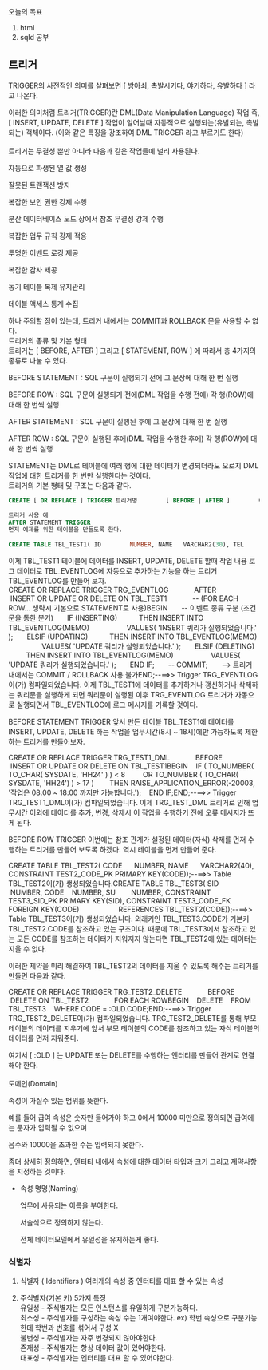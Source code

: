 오늘의 목표

1. html
2. sqld 공부

## 트리거

TRIGGER의 사전적인 의미를 살펴보면 [ 방아쇠, 촉발시키다, 야기하다, 유발하다 ] 라고 나온다.

이러한 의미처럼 트리거(TRIGGER)란 DML(Data Manipulation Language) 작업 즉, [ INSERT, UPDATE, DELETE ] 작업이 일어날때 자동적으로 실행되는(유발되는, 촉발되는) 객체이다. (이와 같은 특징을 강조하여 DML TRIGGER 라고 부르기도 한다)   
<br>
트리거는 무결성 뿐만 아니라 다음과 같은 작업들에 널리 사용된다.

자동으로 파생된 열 값 생성

잘못된 트랜잭션 방지

복잡한 보안 권한 강제 수행

분산 데이터베이스 노드 상에서 참조 무결성 강제 수행

복잡한 업무 규칙 강제 적용

투명한 이벤트 로깅 제공

복잡한 감사 제공

동기 테이블 복제 유지관리

테이블 액세스 통계 수집

하나 주의할 점이 있는데, 트리거 내에서는 COMMIT과 ROLLBACK 문을 사용할 수 없다. 
 <br>
트리거의 종류 및 기본 형태  
트리거는 [ BEFORE, AFTER ] 그리고 [ STATEMENT, ROW ] 에 따라서 총 4가지의 종류로 나눌 수 있다.

BEFORE STATEMENT : SQL 구문이 실행되기 전에 그 문장에 대해 한 번 실행
<br>

BEFORE ROW : SQL 구문이 실행되기 전에(DML 작업을 수행 전에) 각 행(ROW)에 대해 한 번씩 실행
<br>

AFTER STATEMENT : SQL 구문이 실행된 후에 그 문장에 대해 한 번 실행
<br>

AFTER ROW : SQL 구문이 실행된 후에(DML 작업을 수행한 후에) 각 행(ROW)에 대해 한 번씩 실행

STATEMENT는 DML로 테이블에 여러 행에 대한 데이터가 변경되더라도 오로지 DML 작업에 대한 트리거를 한 번만 실행한다는 것이다.  
 <br>
트리거의 기본 형태 및 구조는 다음과 같다.

```sql
CREATE [ OR REPLACE ] TRIGGER 트리거명        [ BEFORE | AFTER ]        이벤트1 [ OR 이벤트2 [ OR 이벤트3 ] ] ON 테이블명   -- 장착되는 테이블        [ FOR EACH ROW [WHEN TRIGGER 조건] ]               [ DECLARE ]        -- 선언 구문        (...)BEGIN        -- 실행 구문        (...)END;
```

```sql
트리거 사용 예
AFTER STATEMENT TRIGGER
먼저 예제를 위한 테이블을 만들도록 한다.
 
CREATE TABLE TBL_TEST1( ID        NUMBER, NAME   VARCHAR2(30), TEL       VARCHAR2(60), CONSTRAINT TEST1_ID_PK PRIMARY KEY(ID));--==>> Table TBL_TEST1이(가) 생성되었습니다.CREATE TABLE TBL_EVENTLOG( MEMO    VARCHAR2(200), ILJA        DATE DEFAULT SYSDATE);--==>> Table TBL_EVENTLOG이(가) 생성되었습니다.

```

이제 TBL_TEST1 테이블에 데이터를 INSERT, UPDATE, DELETE 할때 작업 내용 로그 데이터로 TBL_EVENTLOG에 자동으로 추가하는 기능을 하는 트리거 TBL_EVENTLOG를 만들어 보자.  
CREATE OR REPLACE TRIGGER TRG_EVENTLOG             AFTER             INSERT OR UPDATE OR DELETE ON TBL_TEST1             -- (FOR EACH ROW... 생략시 기본으로 STATEMENT로 사용)BEGIN       -- 이벤트 종류 구분 (조건문을 통한 분기)       IF (INSERTING)           THEN INSERT INTO TBL_EVENTLOG(MEMO)                   VALUES( 'INSERT 쿼리가 실행되었습니다.' );       ELSIF (UPDATING)           THEN INSERT INTO TBL_EVENTLOG(MEMO)                   VALUES( 'UPDATE 쿼리가 실행되었습니다.' );       ELSIF (DELETING)           THEN INSERT INTO TBL_EVENTLOG(MEMO)                   VALUES( 'UPDATE 쿼리가 실행되었습니다.' );       END IF;       -- COMMIT;       --> 트리거 내에서는 COMMIT / ROLLBACK 사용 불가END;--==>> Trigger TRG_EVENTLOG이(가) 컴파일되었습니다.
이제 TBL_TEST1에 데이터를 추가하거나 갱신하거나 삭제하는 쿼리문을 실행하게 되면 쿼리문이 실행된 이후 TRG_EVENTLOG 트리거가 자동으로 실행되면서 TBL_EVENTLOG에 로그 메시지를 기록할 것이다.

BEFORE STATEMENT TRIGGER
앞서 만든 테이블 TBL_TEST1에 데이터를 INSERT, UPDATE, DELETE 하는 작업을 업무시간(8시 ~ 18시)에만 가능하도록 제한하는 트리거를 만들어보자.

CREATE OR REPLACE TRIGGER TRG_TEST1_DML             BEFORE             INSERT OR UPDATE OR DELETE ON TBL_TEST1BEGIN    IF ( TO_NUMBER( TO_CHAR( SYSDATE, 'HH24' ) ) < 8         OR TO_NUMBER ( TO_CHAR( SYSDATE, 'HH24') ) > 17 )        THEN RAISE_APPLICATION_ERROR(-20003, '작업은 08:00 ~ 18:00 까지만 가능합니다.');    END IF;END;--==>> Trigger TRG_TEST1_DML이(가) 컴파일되었습니다.
이제 TRG_TEST_DML 트리거로 인해 업무시간 이외에 데이터를 추가, 변경, 삭제시 이 작업을 수행하기 전에 오류 메시지가 뜨게 된다.

BEFORE ROW TRIGGER
이번에는 참조 관계가 설정된 데이터(자식) 삭제를 먼저 수행하는 트리거를 만들어 보도록 하겠다. 역시 테이블을 먼저 만들어 준다.

CREATE TABLE TBL_TEST2( CODE      NUMBER, NAME      VARCHAR2(40), CONSTRAINT TEST2_CODE_PK PRIMARY KEY(CODE));--==>> Table TBL_TEST2이(가) 생성되었습니다.CREATE TABLE TBL_TEST3( SID       NUMBER, CODE    NUMBER, SU        NUMBER, CONSTRAINT TEST3_SID_PK PRIMARY KEY(SID), CONSTRAINT TEST3_CODE_FK FOREIGN KEY(CODE)                    REFERENCES TBL_TEST2(CODE));--==>> Table TBL_TEST3이(가) 생성되었습니다.
외래키인 TBL_TEST3.CODE가 기본키 TBL_TEST2.CODE를 참조하고 있는 구조이다. 때문에 TBL_TEST3에서 참조하고 있는 모든 CODE를 참조하는 데이터가 지워지지 않는다면 TBL_TEST2에 있는 데이터는 지울 수 없다.

이러한 제약을 미리 해결하여 TBL_TEST2의 데이터를 지울 수 있도록 해주는 트리거를 만들면 다음과 같다.

CREATE OR REPLACE TRIGGER TRG_TEST2_DELETE             BEFORE             DELETE ON TBL_TEST2             FOR EACH ROWBEGIN    DELETE    FROM TBL_TEST3    WHERE CODE = :OLD.CODE;END;--==>> Trigger TRG_TEST2_DELETE이(가) 컴파일되었습니다.
TRG_TEST2_DELETE를 통해 부모 테이블의 데이터를 지우기에 앞서 부모 테이블의 CODE를 참조하고 있는 자식 테이블의 데이터를 먼저 지워준다.

여기서 [ :OLD ] 는 UPDATE 또는 DELETE를 수행하는 엔터티를 만들어 관계로 연결해야 한다.
<br><br>
도메인(Domain)

속성이 가질수 있는 범위를 뜻한다.

예를 들어 급여 속성은 숫자만 들어가야 하고 0에서 10000 미만으로 정의되면 급여에는 문자가 입력될 수 없으며

음수와 10000을 초과한 수는 입력되지 못한다.

좀더 상세히 정의하면, 엔터티 내에서 속성에 대한 데이터 타입과 크기 그리고 제약사항을 지정하는 것이다.

- 속성 명명(Naming)

  업무에 사용되는 이름을 부여한다.

  서술식으로 정의하지 않는다.

  전체 데이터모델에서 유일성을 유지하는게 좋다.

### 식별자

1. 식별자 ( Identifiers )
   여러개의 속성 중 엔터티를 대표 할 수 있는 속성

2. 주식별자(기본 키) 5가지 특징  
   유일성 - 주식별자는 모든 인스턴스를 유일하게 구분가능하다.  
   최소성 - 주식별자를 구성하는 속성 수는 1개여야한다. ex) 학번 속성으로 구분가능한데 학번과 번호를 섞어서 구성 X  
   불변성 - 주식별자는 자주 변경되지 않아야한다.  
   존재성 - 주식별자는 항상 데이터 값이 있어야한다.  
   대표성 - 주식별자는 엔터티를 대표 할 수 있어야한다.
